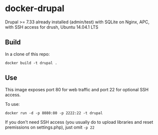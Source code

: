 # docker-drupal

Drupal >= 7.33 already installed (admin/test) 
with SQLite on Nginx, APC, with SSH access for drush, Ubuntu 14.04.1 LTS

## Build

In a clone of this repo:

`docker build -t drupal .`

## Use

This image exposes port 80 for web traffic and port 22 for optional SSH access.

To use:

`docker run -d -p 8080:80 -p 2222:22 -t drupal`

If you don't need SSH access (you usually do to upload libraries and reset premissions on settings.php), just omit `-p 22`
